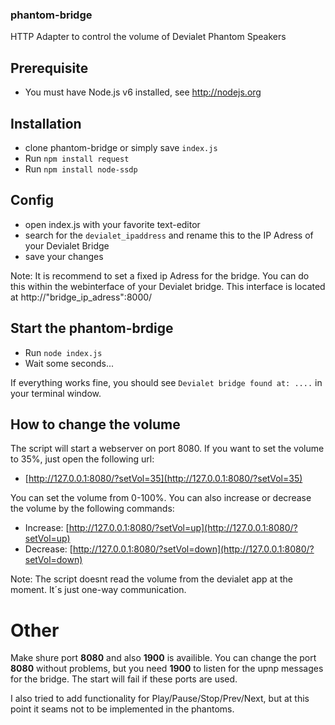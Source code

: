 ### phantom-bridge
HTTP Adapter to control the volume of Devialet Phantom Speakers

## Prerequisite
* You must have Node.js v6 installed, see http://nodejs.org

## Installation

* clone phantom-bridge or simply save `index.js`
* Run `npm install request`
* Run `npm install node-ssdp`


## Config 
* open index.js with your favorite text-editor
* search for the `devialet_ipaddress` and rename this to the IP Adress of your Devialet Bridge
* save your changes

Note: It is recommend to set a fixed ip Adress for the bridge. You can do this within the webinterface of your Devialet bridge. This interface is located at http://"bridge_ip_adress":8000/


## Start the phantom-brdige
* Run `node index.js`
* Wait some seconds...

If everything works fine, you should see `Devialet bridge found at: ....` in your terminal window. 


## How to change the volume
The script will start a webserver on port 8080. If you want to set the volume to 35%, just open the following url:

- [http://127.0.0.1:8080/?setVol=35](http://127.0.0.1:8080/?setVol=35)

You can set the volume from 0-100%. 
You can also increase or decrease the volume by the following commands:

- Increase: [http://127.0.0.1:8080/?setVol=up](http://127.0.0.1:8080/?setVol=up)
- Decrease: [http://127.0.0.1:8080/?setVol=down](http://127.0.0.1:8080/?setVol=down)


Note: The script doesnt read the volume from the devialet app at the moment. It´s just one-way communication. 



# Other
Make shure port **8080** and also **1900** is availible. You can change the port **8080** without problems, but you need **1900** to listen for the upnp messages for the bridge. The start will fail if these ports are used. 

I also tried to add functionality for Play/Pause/Stop/Prev/Next, but at this point it seams not to be implemented in the phantoms. 

